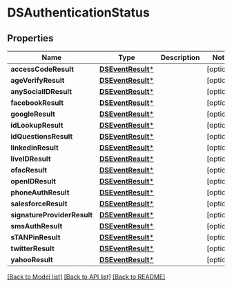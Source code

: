 # DSAuthenticationStatus

## Properties
Name | Type | Description | Notes
------------ | ------------- | ------------- | -------------
**accessCodeResult** | [**DSEventResult***](DSEventResult.md) |  | [optional] 
**ageVerifyResult** | [**DSEventResult***](DSEventResult.md) |  | [optional] 
**anySocialIDResult** | [**DSEventResult***](DSEventResult.md) |  | [optional] 
**facebookResult** | [**DSEventResult***](DSEventResult.md) |  | [optional] 
**googleResult** | [**DSEventResult***](DSEventResult.md) |  | [optional] 
**idLookupResult** | [**DSEventResult***](DSEventResult.md) |  | [optional] 
**idQuestionsResult** | [**DSEventResult***](DSEventResult.md) |  | [optional] 
**linkedinResult** | [**DSEventResult***](DSEventResult.md) |  | [optional] 
**liveIDResult** | [**DSEventResult***](DSEventResult.md) |  | [optional] 
**ofacResult** | [**DSEventResult***](DSEventResult.md) |  | [optional] 
**openIDResult** | [**DSEventResult***](DSEventResult.md) |  | [optional] 
**phoneAuthResult** | [**DSEventResult***](DSEventResult.md) |  | [optional] 
**salesforceResult** | [**DSEventResult***](DSEventResult.md) |  | [optional] 
**signatureProviderResult** | [**DSEventResult***](DSEventResult.md) |  | [optional] 
**smsAuthResult** | [**DSEventResult***](DSEventResult.md) |  | [optional] 
**sTANPinResult** | [**DSEventResult***](DSEventResult.md) |  | [optional] 
**twitterResult** | [**DSEventResult***](DSEventResult.md) |  | [optional] 
**yahooResult** | [**DSEventResult***](DSEventResult.md) |  | [optional] 

[[Back to Model list]](../README.md#documentation-for-models) [[Back to API list]](../README.md#documentation-for-api-endpoints) [[Back to README]](../README.md)


